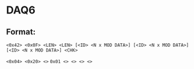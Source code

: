 # DAQ6
## Format:
`<0x42> <0x0F> <LEN> <LEN> [<ID> <N x MOD DATA>] [<ID> <N x MOD DATA>] [<ID> <N x MOD DATA>] <CHK>`


`<0x04> <0x20> <>`
`0x01 <> <> <> <>`